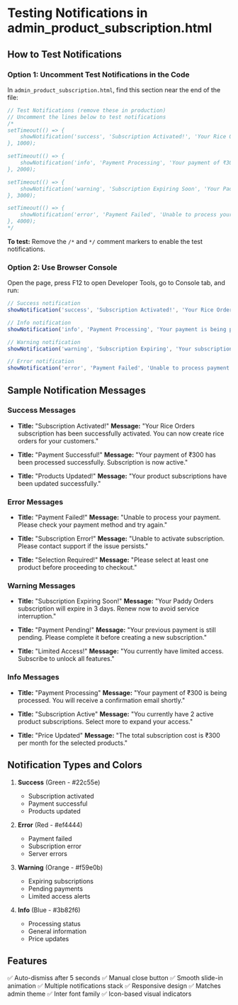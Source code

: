 # Testing Notifications in admin_product_subscription.html

## How to Test Notifications

### Option 1: Uncomment Test Notifications in the Code
In `admin_product_subscription.html`, find this section near the end of the file:

```javascript
// Test Notifications (remove these in production)
// Uncomment the lines below to test notifications
/*
setTimeout(() => {
    showNotification('success', 'Subscription Activated!', 'Your Rice Orders subscription has been successfully activated. You can now create rice orders for your customers.');
}, 1000);

setTimeout(() => {
    showNotification('info', 'Payment Processing', 'Your payment of ₹300 is being processed. You will receive a confirmation email shortly.');
}, 2000);

setTimeout(() => {
    showNotification('warning', 'Subscription Expiring Soon', 'Your Paddy Orders subscription will expire in 3 days. Renew now to avoid service interruption.');
}, 3000);

setTimeout(() => {
    showNotification('error', 'Payment Failed', 'Unable to process your payment. Please check your payment method and try again.');
}, 4000);
*/
```

**To test:** Remove the `/*` and `*/` comment markers to enable the test notifications.

### Option 2: Use Browser Console
Open the page, press F12 to open Developer Tools, go to Console tab, and run:

```javascript
// Success notification
showNotification('success', 'Subscription Activated!', 'Your Rice Orders subscription has been successfully activated.');

// Info notification
showNotification('info', 'Payment Processing', 'Your payment is being processed. Please wait...');

// Warning notification
showNotification('warning', 'Subscription Expiring', 'Your subscription will expire in 3 days.');

// Error notification
showNotification('error', 'Payment Failed', 'Unable to process payment. Please try again.');
```

## Sample Notification Messages

### Success Messages
- **Title:** "Subscription Activated!"
  **Message:** "Your Rice Orders subscription has been successfully activated. You can now create rice orders for your customers."

- **Title:** "Payment Successful!"
  **Message:** "Your payment of ₹300 has been processed successfully. Subscription is now active."

- **Title:** "Products Updated!"
  **Message:** "Your product subscriptions have been updated successfully."

### Error Messages
- **Title:** "Payment Failed!"
  **Message:** "Unable to process your payment. Please check your payment method and try again."

- **Title:** "Subscription Error!"
  **Message:** "Unable to activate subscription. Please contact support if the issue persists."

- **Title:** "Selection Required!"
  **Message:** "Please select at least one product before proceeding to checkout."

### Warning Messages
- **Title:** "Subscription Expiring Soon!"
  **Message:** "Your Paddy Orders subscription will expire in 3 days. Renew now to avoid service interruption."

- **Title:** "Payment Pending!"
  **Message:** "Your previous payment is still pending. Please complete it before creating a new subscription."

- **Title:** "Limited Access!"
  **Message:** "You currently have limited access. Subscribe to unlock all features."

### Info Messages
- **Title:** "Payment Processing"
  **Message:** "Your payment of ₹300 is being processed. You will receive a confirmation email shortly."

- **Title:** "Subscription Active"
  **Message:** "You currently have 2 active product subscriptions. Select more to expand your access."

- **Title:** "Price Updated"
  **Message:** "The total subscription cost is ₹300 per month for the selected products."

## Notification Types and Colors

1. **Success** (Green - #22c55e)
   - Subscription activated
   - Payment successful
   - Products updated

2. **Error** (Red - #ef4444)
   - Payment failed
   - Subscription error
   - Server errors

3. **Warning** (Orange - #f59e0b)
   - Expiring subscriptions
   - Pending payments
   - Limited access alerts

4. **Info** (Blue - #3b82f6)
   - Processing status
   - General information
   - Price updates

## Features

✅ Auto-dismiss after 5 seconds
✅ Manual close button
✅ Smooth slide-in animation
✅ Multiple notifications stack
✅ Responsive design
✅ Matches admin theme
✅ Inter font family
✅ Icon-based visual indicators
